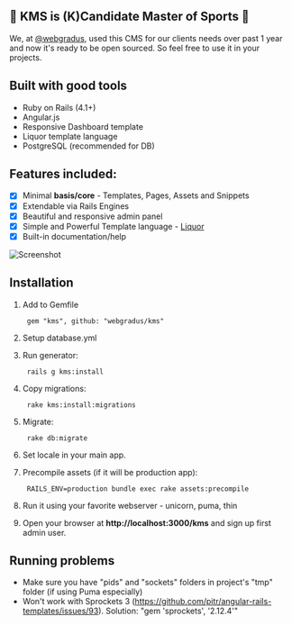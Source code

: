 ## :muscle: KMS is (K)Candidate Master of Sports :muscle:
We, at [@webgradus](http://webgradus.com), used this CMS for our clients needs over past 1 year and now it's ready to be open sourced.
So feel free to use it in your projects.

## Built with good tools
* Ruby on Rails (4.1+)
* Angular.js
* Responsive Dashboard template
* Liquor template language
* PostgreSQL (recommended for DB)

## Features included:
- [x] Minimal **basis/core** - Templates, Pages, Assets and Snippets
- [x] Extendable via Rails Engines
- [x] Beautiful and responsive admin panel
- [x] Simple and Powerful Template language - [Liquor](https://github.com/evilmartians/liquor)
- [x] Built-in documentation/help

![Screenshot](http://webgradus.com/images/KMS.jpg)

## Installation

1. Add to Gemfile

        gem "kms", github: "webgradus/kms"

2. Setup database.yml

3. Run generator:

        rails g kms:install

4. Copy migrations:

        rake kms:install:migrations

5. Migrate:

        rake db:migrate

6. Set locale in your main app.

7. Precompile assets (if it will be production app):

        RAILS_ENV=production bundle exec rake assets:precompile

8. Run it using your favorite webserver - unicorn, puma, thin
9. Open your browser at **http://localhost:3000/kms** and sign up first admin user.

## Running problems

* Make sure you have "pids" and "sockets" folders in project's "tmp" folder (if using Puma especially)
* Won't work with Sprockets 3 (https://github.com/pitr/angular-rails-templates/issues/93). Solution: "gem 'sprockets', '2.12.4'"
